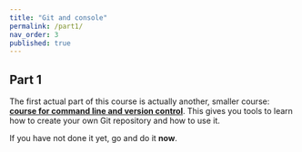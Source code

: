 ```yaml
---
title: "Git and console"
permalink: /part1/
nav_order: 3
published: true
---
```


## Part 1

The first actual part of this course is actually another, smaller course: [**course for command line and version control**](https://centria.github.io/console/). This gives you tools to learn how to create your own Git repository and how to use it.

If you have not done it yet, go and do it **now**.